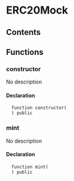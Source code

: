 # ERC20Mock





## Contents
<!-- START doctoc -->
<!-- END doctoc -->




## Functions

### constructor
No description


#### Declaration
```solidity
  function constructor(
  ) public
```



### mint
No description


#### Declaration
```solidity
  function mint(
  ) public
```





